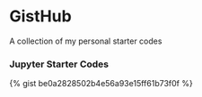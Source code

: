 # GistHub
A collection of my personal starter codes

### Jupyter Starter Codes
<script src="https://gist.github.com/rs9899/be0a2828502b4e56a93e15ff61b73f0f.js"></script>

{% gist be0a2828502b4e56a93e15ff61b73f0f %}
